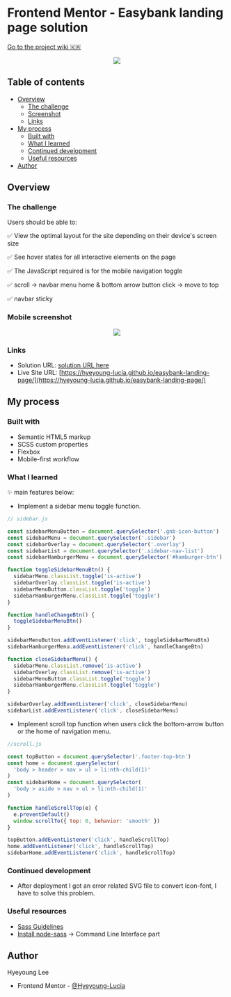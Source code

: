 # Frontend Mentor - Easybank landing page solution

[Go to the project wiki :kr:](https://github.com/Hyeyoung-Lucia/easybank-landing-page.wiki.git)

<p align="center">
  <img src="./assets/screenshots/screenshot.gif">
</p>

## Table of contents

- [Overview](#overview)
  - [The challenge](#the-challenge)
  - [Screenshot](#screenshot)
  - [Links](#links)
- [My process](#my-process)
  - [Built with](#built-with)
  - [What I learned](#what-i-learned)
  - [Continued development](#continued-development)
  - [Useful resources](#useful-resources)
- [Author](#author)

## Overview

### The challenge

Users should be able to:

✅ View the optimal layout for the site depending on their device's screen size

✅ See hover states for all interactive elements on the page

✅ The JavaScript required is for the mobile navigation toggle

✅ scroll → navbar menu home & bottom arrow button click → move to top

✅ navbar sticky

### Mobile screenshot

<p align="center">
  <img src="./assets/screenshots/mobile.gif">
</p>

### Links

- Solution URL: [solution URL here](https://www.frontendmentor.io/solutions/easybank-landing-page-0ARcKerJ1C)
- Live Site URL: [https://hyeyoung-lucia.github.io/easybank-landing-page/](https://hyeyoung-lucia.github.io/easybank-landing-page/)

## My process

### Built with

- Semantic HTML5 markup
- SCSS custom properties
- Flexbox
- Mobile-first workflow

### What I learned

✨ main features below:

- Implement a sidebar menu toggle function.

```js
// sidebar.js

const sidebarMenuButton = document.querySelector('.gnb-icon-button')
const sidebarMenu = document.querySelector('.sidebar')
const sidebarOverlay = document.querySelector('.overlay')
const sidebarList = document.querySelector('.sidebar-nav-list')
const sidebarHamburgerMenu = document.querySelector('#hamburger-btn')

function toggleSidebarMenuBtn() {
  sidebarMenu.classList.toggle('is-active')
  sidebarOverlay.classList.toggle('is-active')
  sidebarMenuButton.classList.toggle('toggle')
  sidebarHamburgerMenu.classList.toggle('toggle')
}

function handleChangeBtn() {
  toggleSidebarMenuBtn()
}

sidebarMenuButton.addEventListener('click', toggleSidebarMenuBtn)
sidebarHamburgerMenu.addEventListener('click', handleChangeBtn)

function closeSidebarMenu() {
  sidebarMenu.classList.remove('is-active')
  sidebarOverlay.classList.remove('is-active')
  sidebarMenuButton.classList.toggle('toggle')
  sidebarHamburgerMenu.classList.toggle('toggle')
}

sidebarOverlay.addEventListener('click', closeSidebarMenu)
sidebarList.addEventListener('click', closeSidebarMenu)
```

- Implement scroll top function when users click the bottom-arrow button or the home of navigation menu.

```js
//scroll.js

const topButton = document.querySelector('.footer-top-btn')
const home = document.querySelector(
  'body > header > nav > ul > li:nth-child(1)'
)
const sidebarHome = document.querySelector(
  'body > aside > nav > ul > li:nth-child(1)'
)

function handleScrollTop(e) {
  e.preventDefault()
  window.scrollTo({ top: 0, behavior: 'smooth' })
}

topButton.addEventListener('click', handleScrollTop)
home.addEventListener('click', handleScrollTop)
sidebarHome.addEventListener('click', handleScrollTop)
```

### Continued development

- After deployment I got an error related SVG file to convert icon-font, I have to solve this problem.

### Useful resources

- [Sass Guidelines](https://sass-guidelin.es/)
- [Install node-sass](https://www.npmjs.com/package/node-sass) → Command Line Interface part

## Author

Hyeyoung Lee

- Frontend Mentor - [@Hyeyoung-Lucia](https://www.frontendmentor.io/profile/Hyeyoung-Lucia)
